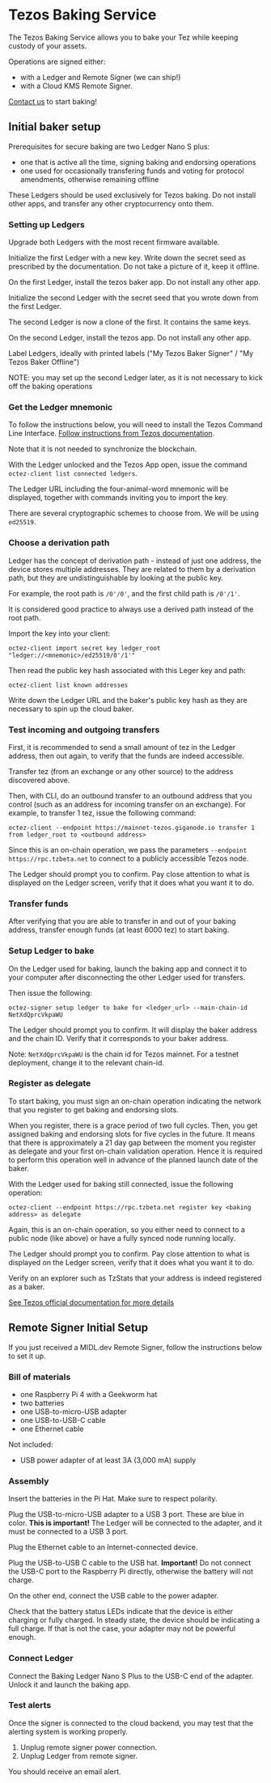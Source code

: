# Tezos Baking Service

The Tezos Baking Service allows you to bake your Tez while keeping custody of your assets.

Operations are signed either:

* with a Ledger and Remote Signer (we can ship!)
* with a Cloud KMS Remote Signer.

[Contact us](mailto:hello@midl.dev) to start baking!

## Initial baker setup

Prerequisites for secure baking are two Ledger Nano S plus:

* one that is active all the time, signing baking and endorsing operations
* one used for occasionally transfering funds and voting for protocol amendments, otherwise remaining offline

These Ledgers should be used exclusively for Tezos baking. Do not install other apps, and transfer any other cryptocurrency onto them.

### Setting up Ledgers

Upgrade both Ledgers with the most recent firmware available.

Initialize the first Ledger with a new key. Write down the secret seed as prescribed by the documentation. Do not take a picture of it, keep it offline.

On the first Ledger, install the tezos baker app. Do not install any other app.

Initialize the second Ledger with the secret seed that you wrote down from the first Ledger.

The second Ledger is now a clone of the first. It contains the same keys.

On the second Ledger, install the tezos app. Do not install any other app.

Label Ledgers, ideally with printed labels ("My Tezos Baker Signer" / "My Tezos Baker Offline")

NOTE: you may set up the second Ledger later, as it is not necessary to kick off the baking operations

### Get the Ledger mnemonic

To follow the instructions below, you will need to install the Tezos Command Line Interface. [Follow instructions from Tezos documentation](https://tezos.gitlab.io/introduction/howtoget.html).

Note that it is not needed to synchronize the blockchain.

With the Ledger unlocked and the Tezos App open, issue the command `octez-client list connected ledgers`.

The Ledger URL including the four-animal-word mnemonic will be displayed, together with commands inviting you to import the key.

There are several cryptographic schemes to choose from. We will be using `ed25519`.

### Choose a derivation path

Ledger has the concept of derivation path - instead of just one address, the device stores multiple addresses. They are related to them by a derivation path, but they are undistinguishable by looking at the public key.

For example, the root path is `/0'/0'`, and the first child path is `/0'/1'`.

It is considered good practice to always use a derived path instead of the root path.

Import the key into your client:

```
octez-client import secret key ledger_root "ledger://<mnemonic>/ed25519/0'/1'"
```

Then read the public key hash associated with this Leger key and path:

```
octez-client list known addresses
```

Write down the Ledger URL and the baker's public key hash as they are necessary to spin up the cloud baker.

### Test incoming and outgoing transfers

First, it is recommended to send a small amount of tez in the Ledger address, then out again, to verify that the funds are indeed accessible.

Transfer tez (from an exchange or any other source) to the address discovered above.

Then, with CLI, do an outbound transfer to an outbound address that you control (such as an address for incoming transfer on an exchange). For example, to transfer 1 tez, issue the following command:

```
octez-client --endpoint https://mainnet-tezos.giganode.io transfer 1 from ledger_root to <outbound address>
```

Since this is an on-chain operation, we pass the parameters `--endpoint https://rpc.tzbeta.net` to connect to a publicly accessible Tezos node.

The Ledger should prompt you to confirm. Pay close attention to what is displayed on the Ledger screen, verify that it does what you want it to do.

### Transfer funds

After verifying that you are able to transfer in and out of your baking address, transfer enough funds (at least 6000 tez) to start baking.

### Setup Ledger to bake

On the Ledger used for baking, launch the baking app and connect it to your computer after disconnecting the other Ledger used for transfers.

Then issue the following:

```
octez-signer setup ledger to bake for <ledger_url> --main-chain-id NetXdQprcVkpaWU
```

The Ledger should prompt you to confirm. It will display the baker address and the chain ID. Verify that it corresponds to your baker address.

Note: `NetXdQprcVkpaWU` is the chain id for Tezos mainnet. For a testnet deployment, change it to the relevant chain-id.

### Register as delegate

To start baking, you must sign an on-chain operation indicating the network that you register to get baking and endorsing slots.

When you register, there is a grace period of two full cycles. Then, you get assigned baking and endorsing slots for five cycles in the future. It means that there is approximately a 21 day gap between the moment you register as delegate and your first on-chain validation operation. Hence it is required to perform this operation well in advance of the planned launch date of the baker.


With the Ledger used for baking still connected, issue the following operation:

```
octez-client --endpoint https://rpc.tzbeta.net register key <baking address> as delegate
```

Again, this is an on-chain operation, so you either need to connect to a public node (like above) or have a fully synced node running locally.

The Ledger should prompt you to confirm. Pay close attention to what is displayed on the Ledger screen, verify that it does what you want it to do.

Verify on an explorer such as TzStats that your address is indeed registered as a baker.

[See Tezos official documentation for more details](https://tezos.gitlab.io/introduction/howtorun.html#register-and-check-your-rights)

## Remote Signer Initial Setup

If you just received a MIDL.dev Remote Signer, follow the instructions below to set it up.

### Bill of materials

* one Raspberry Pi 4 with a Geekworm hat
* two batteries
* one USB-to-micro-USB adapter
* one USB-to-USB-C cable
* one Ethernet cable

Not included:

* USB power adapter of at least 3A (3,000 mA) supply

### Assembly

Insert the batteries in the Pi Hat. Make sure to respect polarity.

Plug the USB-to-micro-USB adapter to a USB 3 port. These are blue in color. **This is important!** The Ledger will be connected to the adapter, and it must be connected to a USB 3 port.

Plug the Ethernet cable to an Internet-connected device.

Plug the USB-to-USB C cable to the USB hat. **Important!** Do not connect the USB-C port to the Raspberry Pi directly, otherwise the battery will not charge.

On the other end, connect the USB cable to the power adapter.

Check that the battery status LEDs indicate that the device is either charging or fully charged. In steady state, the device should be indicating a full charge. If that is not the case, your adapter may not be powerful enough.

### Connect Ledger

Connect the Baking Ledger Nano S Plus to the USB-C end of the adapter. Unlock it and launch the baking app.

### Test alerts

Once the signer is connected to the cloud backend, you may test that the alerting system is working properly.

1. Unplug remote signer power connection.
1. Unplug Ledger from remote signer.

You should receive an email alert.
